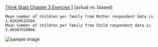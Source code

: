 [Think Stats Chapter 3 Exercise 1](http://greenteapress.com/thinkstats2/html/thinkstats2004.html#toc31) (actual vs. biased)
```
Mean number of children per family from Mother respondent data is 1.02420515504
Mean number of children per family from Child respondent data is 2.40367910066
```
![sample image](/users/markregalla/desktop/metis/thinkstats2/code/chap07scatter3.jpg)
